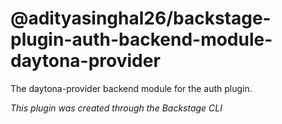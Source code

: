 # @adityasinghal26/backstage-plugin-auth-backend-module-daytona-provider

The daytona-provider backend module for the auth plugin.

_This plugin was created through the Backstage CLI_
